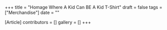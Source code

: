 +++
title = "Homage Where A Kid Can BE A Kid T-Shirt"
draft = false
tags = ["Merchandise"]
date = ""

[Article]
contributors = []
gallery = []
+++